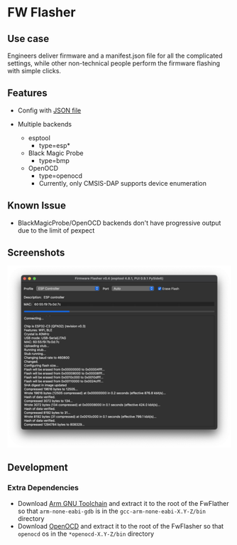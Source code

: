# FW Flasher

## Use case
Engineers deliver firmware and a manifest.json file for all the complicated settings, while other non-technical people perform the firmware flashing with simple clicks.

## Features
* Config with [JSON file](https://github.com/buganini/Fw-Flasher/blob/main/manifest.json)

* Multiple backends
    * esptool
        * type=esp*
    * Black Magic Probe
        * type=bmp
    * OpenOCD
        * type=openocd
        * Currently, only CMSIS-DAP supports device enumeration

## Known Issue
* BlackMagicProbe/OpenOCD backends don't have progressive output due to the limit of pexpect

## Screenshots
![Flashing](screenshots/flashing.png)

## Development

### Extra Dependencies
* Download [Arm GNU Toolchain](https://developer.arm.com/downloads/-/gnu-rm) and extract it to the root of the FwFlather so that `arm-none-eabi-gdb` is in the `gcc-arm-none-eabi-X.Y-Z/bin` directory
* Download [OpenOCD](https://github.com/xpack-dev-tools/openocd-xpack/releases) and extract it to the root of the FwFlasher so that `openocd` os in the `*openocd-X.Y-Z/bin` directory
